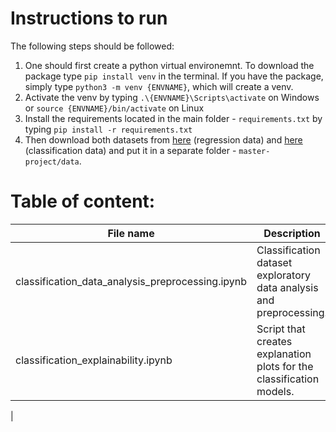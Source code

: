 # Instructions to run
The following steps should be followed:
 1) One should first create a python virtual environemnt. To download the package type `pip install venv` in the terminal. If you have the package, simply type `python3 -m venv {ENVNAME}`, which will create a venv.
 2) Activate the venv by typing `.\{ENVNAME}\Scripts\activate` on Windows or `source {ENVNAME}/bin/activate` on Linux
 3) Install the requirements located in the main folder - `requirements.txt` by typing `pip install -r requirements.txt`
 4) Then download both datasets from [here](https://archive.ics.uci.edu/ml/datasets/Productivity+Prediction+of+Garment+Employees) (regression data) and [here](https://archive.ics.uci.edu/ml/datasets/Mushroom) (classification data) and put it in a separate folder - `master-project/data`.


# Table of content:

| File name     | Description     
| ------------- | ------------- |
| classification_data_analysis_preprocessing.ipynb | Classification dataset exploratory data analysis and preprocessing. | 
| classification_explainability.ipynb | Script that creates explanation plots for the classification models.| 
|
